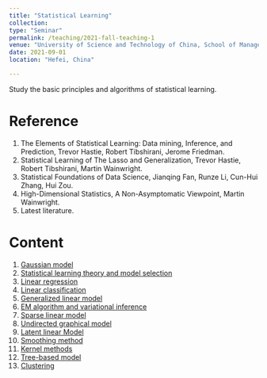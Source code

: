```yaml
---
title: "Statistical Learning"
collection: 
type: "Seminar"
permalink: /teaching/2021-fall-teaching-1
venue: "University of Science and Technology of China, School of Management"
date: 2021-09-01
location: "Hefei, China"

---         
```


Study the basic principles and algorithms of statistical learning.

Reference
======

1. The Elements of Statistical Learning: Data mining, Inference, and Prediction, Trevor Hastie, Robert Tibshirani, Jerome Friedman.
2. Statistical Learning of The Lasso and Generalization, Trevor Hastie, Robert Tibshirani, Martin Wainwright.
3. Statistical Foundations of Data Science, Jianqing Fan, Runze Li, Cun-Hui Zhang, Hui Zou.
4. High-Dimensional Statistics, A Non-Asymptomatic Viewpoint, Martin Wainwright.
5. Latest literature.

Content 
======

1. [Gaussian model](http://tan-jianbin.github.io/files/PPT_2021-fall-teaching/Gaussian_model.pdf)
2. [Statistical learning theory and model selection](http://tan-jianbin.github.io/files/PPT_2021-fall-teaching/Statistic_Learning_Theory.pdf)
3. [Linear regression](http://tan-jianbin.github.io/files/PPT_2021-fall-teaching/Linear_regression.pdf)
4. [Linear classification](http://tan-jianbin.github.io/files/PPT_2021-fall-teaching/Linear_Classification.pdf)
5. [Generalized linear model](http://tan-jianbin.github.io/files/PPT_2021-fall-teaching/Generalized_Linear_Model.pdf)
6. [EM algorithm and variational inference](http://tan-jianbin.github.io/files/PPT_2021-fall-teaching/EM_Algorithm&Variational_Inferencel.pdf)
8. [Sparse linear model](http://tan-jianbin.github.io/files/PPT_2021-fall-teaching/Sparse_Linear_Model.pdf)
9. [Undirected graphical model](http://tan-jianbin.github.io/files/PPT_2021-fall-teaching/Undirected_Graphical_Model.pdf)
10. [Latent linear Model](http://tan-jianbin.github.io/files/PPT_2021-fall-teaching/Directed_Graphical_Models.pdf)
11. [Smoothing method](http://tan-jianbin.github.io/files/PPT_2021-fall-teaching/Smooth_Method.pdf)
12. [Kernel methods](http://tan-jianbin.github.io/files/PPT_2021-fall-teaching/Kernel_Method.pdf)
13. [Tree-based model](http://tan-jianbin.github.io/files/PPT_2021-fall-teaching/Tree_Based_Model.pdf)
14. [Clustering](http://tan-jianbin.github.io/files/PPT_2021-fall-teaching/Clustering.pdf)
